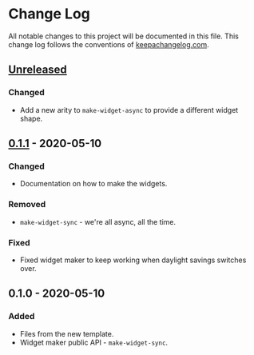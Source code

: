 # Change Log
All notable changes to this project will be documented in this file. This change log follows the conventions of [keepachangelog.com](http://keepachangelog.com/).

## [Unreleased]
### Changed
- Add a new arity to `make-widget-async` to provide a different widget shape.

## [0.1.1] - 2020-05-10
### Changed
- Documentation on how to make the widgets.

### Removed
- `make-widget-sync` - we're all async, all the time.

### Fixed
- Fixed widget maker to keep working when daylight savings switches over.

## 0.1.0 - 2020-05-10
### Added
- Files from the new template.
- Widget maker public API - `make-widget-sync`.

[Unreleased]: https://github.com/your-name/test-x/compare/0.1.1...HEAD
[0.1.1]: https://github.com/your-name/test-x/compare/0.1.0...0.1.1
